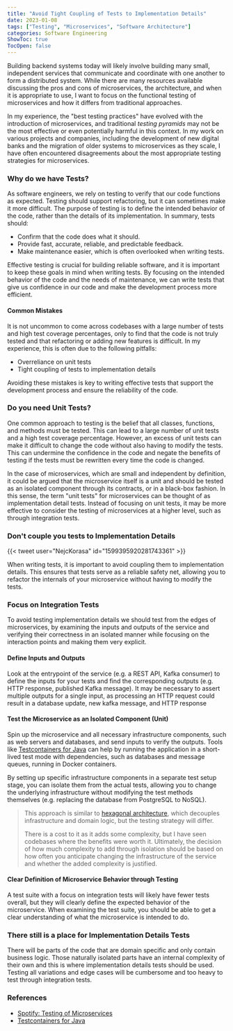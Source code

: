 ```yaml
---
title: "Avoid Tight Coupling of Tests to Implementation Details"
date: 2023-01-08
tags: ["Testing", "Microservices", "Software Architecture"]
categories: Software Engineering
ShowToc: true
TocOpen: false
---
```


Building backend systems today will likely involve building many small, independent services that communicate and coordinate with one another to form a distributed system. While there are many resources available discussing the pros and cons of microservices, the architecture, and when it is appropriate to use, I want to focus on the functional testing of microservices and how it differs from traditional approaches.

In my experience, the "best testing practices" have evolved with the introduction of microservices, and traditional _testing pyramids_ may not be the most effective or even potentially harmful in this context. In my work on various projects and companies, including the development of new digital banks and the migration of older systems to microservices as they scale, I have often encountered disagreements about the most appropriate testing strategies for microservices.

### Why do we have Tests?

As software engineers, we rely on testing to verify that our code functions as expected. Testing should support refactoring, but it can sometimes make it more difficult. The purpose of testing is to define the intended behavior of the code, rather than the details of its implementation. In summary, tests should:

- Confirm that the code does what it should.
- Provide fast, accurate, reliable, and predictable feedback.
- Make maintenance easier, which is often overlooked when writing tests.

Effective testing is crucial for building reliable software, and it is important to keep these goals in mind when writing tests. By focusing on the intended behavior of the code and the needs of maintenance, we can write tests that give us confidence in our code and make the development process more efficient.


#### Common Mistakes 

It is not uncommon to come across codebases with a large number of tests and high test coverage percentages, only to find that the code is not truly tested and that refactoring or adding new features is difficult. In my experience, this is often due to the following pitfalls:

- Overreliance on unit tests
- Tight coupling of tests to implementation details

Avoiding these mistakes is key to writing effective tests that support the development process and ensure the reliability of the code.

### Do you need Unit Tests?

One common approach to testing is the belief that all classes, functions, and methods must be tested. This can lead to a large number of unit tests and a high test coverage percentage. However, an excess of unit tests can make it difficult to change the code without also having to modify the tests. This can undermine the confidence in the code and negate the benefits of testing if the tests must be rewritten every time the code is changed.

In the case of microservices, which are small and independent by definition, it could be argued that the microservice itself is a unit and should be tested as an isolated component through its contracts, or in a black-box fashion. In this sense, the term "unit tests" for microservices can be thought of as implementation detail tests. Instead of focusing on unit tests, it may be more effective to consider the testing of microservices at a higher level, such as through integration tests.

### Don't couple you tests to Implementation Details

{{< tweet user="NejcKorasa" id="1599395920281743361" >}}

When writing tests, it is important to avoid coupling them to implementation details. This ensures that tests serve as a reliable safety net, allowing you to refactor the internals of your microservice without having to modify the tests. 

### Focus on Integration Tests

To avoid testing implementation details we should test from the edges of microservices, by examining the inputs and outputs of the service and verifying their correctness in an isolated manner while focusing on the interaction points and making them very explicit. 

#### Define Inputs and Outputs

Look at the entrypoint of the service (e.g. a REST API, Kafka consumer) to define the inputs for your tests and find the corresponding outputs (e.g. HTTP response, published Kafka message). It may be necessary to assert multiple outputs for a single input, as processing an HTTP request could result in a database update, new kafka message, and HTTP response

#### Test the Microservice as an Isolated Component (Unit)

Spin up the microservice and all necessary infrastructure components, such as web servers and databases, and send inputs to verify the outputs. Tools like [Testcontainers for Java](https://www.testcontainers.org) can help by running the application in a short-lived test mode with dependencies, such as databases and message queues, running in Docker containers.

By setting up specific infrastructure components in a separate test setup stage, you can isolate them from the actual tests, allowing you to change the underlying infrastructure without modifying the test methods themselves (e.g. replacing the database from PostgreSQL to NoSQL).

> This approach is similar to [hexagonal architecture](https://en.wikipedia.org/wiki/Hexagonal_architecture_(software)), which decouples infrastructure and domain logic, but the testing strategy will differ.
> 
> There is a cost to it as it adds some complexity, but I have seen codebases where the benefits were worth it. Ultimately, the decision of how much complexity to add through isolation should be based on how often you anticipate changing the infrastructure of the service and whether the added complexity is justified.

#### Clear Definition of Microservice Behavior through Testing

A test suite with a focus on integration tests will likely have fewer tests overall, but they will clearly define the expected behavior of the microservice. When examining the test suite, you should be able to get a clear understanding of what the microservice is intended to do.

### There still is a place for Implementation Details Tests

There will be parts of the code that are domain specific and only contain business logic. Those naturally isolated parts have an internal complexity of their own and this is where implementation details tests should be used. Testing all variations and edge cases will be cumbersome and too heavy to test through integration tests. 


### References
- [Spotify: Testing of Microservices](https://engineering.atspotify.com/2018/01/testing-of-microservices/)
- [Testcontainers for Java](https://www.testcontainers.org)